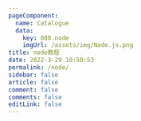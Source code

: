 ```yaml
---
pageComponent:
  name: Catalogue
  data:
    key: 080.node
    imgUrl: /assets/img/Node.js.png
title: node教程
date: 2022-3-29 10:50:53
permalink: /node/
sidebar: false
article: false
comment: false
comments: false
editLink: false
---
```


